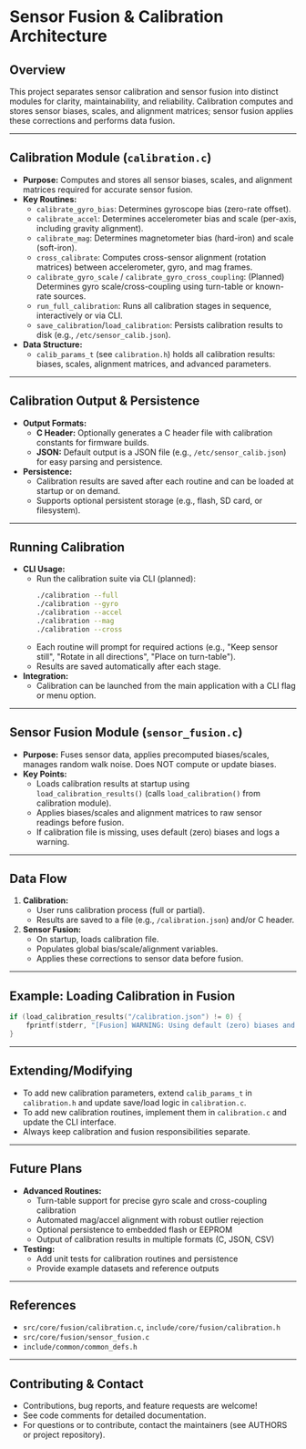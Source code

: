 # Sensor Fusion & Calibration Architecture

## Overview
This project separates sensor calibration and sensor fusion into distinct modules for clarity, maintainability, and reliability. Calibration computes and stores sensor biases, scales, and alignment matrices; sensor fusion applies these corrections and performs data fusion.

---

## Calibration Module (`calibration.c`)
- **Purpose:** Computes and stores all sensor biases, scales, and alignment matrices required for accurate sensor fusion.
- **Key Routines:**
  - `calibrate_gyro_bias`: Determines gyroscope bias (zero-rate offset).
  - `calibrate_accel`: Determines accelerometer bias and scale (per-axis, including gravity alignment).
  - `calibrate_mag`: Determines magnetometer bias (hard-iron) and scale (soft-iron).
  - `cross_calibrate`: Computes cross-sensor alignment (rotation matrices) between accelerometer, gyro, and mag frames.
  - `calibrate_gyro_scale` / `calibrate_gyro_cross_coupling`: (Planned) Determines gyro scale/cross-coupling using turn-table or known-rate sources.
  - `run_full_calibration`: Runs all calibration stages in sequence, interactively or via CLI.
  - `save_calibration`/`load_calibration`: Persists calibration results to disk (e.g., `/etc/sensor_calib.json`).
- **Data Structure:**
  - `calib_params_t` (see `calibration.h`) holds all calibration results: biases, scales, alignment matrices, and advanced parameters.

---

## Calibration Output & Persistence
- **Output Formats:**
  - **C Header:** Optionally generates a C header file with calibration constants for firmware builds.
  - **JSON:** Default output is a JSON file (e.g., `/etc/sensor_calib.json`) for easy parsing and persistence.
- **Persistence:**
  - Calibration results are saved after each routine and can be loaded at startup or on demand.
  - Supports optional persistent storage (e.g., flash, SD card, or filesystem).

---

## Running Calibration
- **CLI Usage:**
  - Run the calibration suite via CLI (planned):
    ```sh
    ./calibration --full
    ./calibration --gyro
    ./calibration --accel
    ./calibration --mag
    ./calibration --cross
    ```
  - Each routine will prompt for required actions (e.g., "Keep sensor still", "Rotate in all directions", "Place on turn-table").
  - Results are saved automatically after each stage.
- **Integration:**
  - Calibration can be launched from the main application with a CLI flag or menu option.

---

## Sensor Fusion Module (`sensor_fusion.c`)
- **Purpose:** Fuses sensor data, applies precomputed biases/scales, manages random walk noise. Does NOT compute or update biases.
- **Key Points:**
  - Loads calibration results at startup using `load_calibration_results()` (calls `load_calibration()` from calibration module).
  - Applies biases/scales and alignment matrices to raw sensor readings before fusion.
  - If calibration file is missing, uses default (zero) biases and logs a warning.

---

## Data Flow
1. **Calibration:**
   - User runs calibration process (full or partial).
   - Results are saved to a file (e.g., `/calibration.json`) and/or C header.
2. **Sensor Fusion:**
   - On startup, loads calibration file.
   - Populates global bias/scale/alignment variables.
   - Applies these corrections to sensor data before fusion.

---

## Example: Loading Calibration in Fusion
```c
if (load_calibration_results("/calibration.json") != 0) {
    fprintf(stderr, "[Fusion] WARNING: Using default (zero) biases and scales!\n");
}
```

---

## Extending/Modifying
- To add new calibration parameters, extend `calib_params_t` in `calibration.h` and update save/load logic in `calibration.c`.
- To add new calibration routines, implement them in `calibration.c` and update the CLI interface.
- Always keep calibration and fusion responsibilities separate.

---

## Future Plans
- **Advanced Routines:**
  - Turn-table support for precise gyro scale and cross-coupling calibration
  - Automated mag/accel alignment with robust outlier rejection
  - Optional persistence to embedded flash or EEPROM
  - Output of calibration results in multiple formats (C, JSON, CSV)
- **Testing:**
  - Add unit tests for calibration routines and persistence
  - Provide example datasets and reference outputs

---

## References
- `src/core/fusion/calibration.c`, `include/core/fusion/calibration.h`
- `src/core/fusion/sensor_fusion.c`
- `include/common/common_defs.h`

---

## Contributing & Contact
- Contributions, bug reports, and feature requests are welcome!
- See code comments for detailed documentation.
- For questions or to contribute, contact the maintainers (see AUTHORS or project repository).

